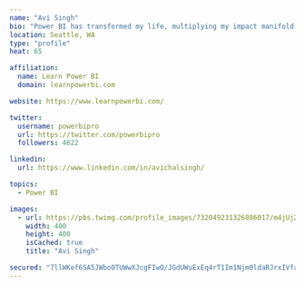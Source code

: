 ```yaml
---
name: "Avi Singh"
bio: "Power BI has transformed my life, multiplying my impact manifold. Now I am on a mission to spread the word and share the knowledge"
location: Seattle, WA
type: "profile"
heat: 65

affiliation:
  name: Learn Power BI
  domain: learnpowerbi.com

website: https://www.learnpowerbi.com/

twitter:
  username: powerbipro
  url: https://twitter.com/powerbipro
  followers: 4622

linkedin:
  url: https://www.linkedin.com/in/avichalsingh/

topics:
  - Power BI

images:
  - url: https://pbs.twimg.com/profile_images/732049231326806017/m4jUj2Lu_400x400.jpg
    width: 400
    height: 400
    isCached: true
    title: "Avi Singh"

secured: "7llWKef6SA5JWboOTUWwXJcgFIwO/JGdUWuExEq4rT1Im1Njm0ldaRJrxIVfa742HMiqPIegbA70TjBRB4DCNtaoz/xlOjahW5F8WEab60nJ2RUjx9N9n92AUb+S9ATHMvQYGMZ2yoLHlRhxE+sLTW/xYG4blCsbUq+E5ysGOzUOWZQ290MtbQyCIJidb1dGcAE3rPsrQgQsZiqInRTrK3qez4V+3gwsXnkv7atjn5vRSv8d4EIaKwTjpPLgqNHQDs54ZPgxWmMThlooffVR33iCwnz1Efte3vZSABgWarqWh15d2rmq6Hj6MRH3rfje6n+F2a/UZf84AeUnQhx8y3Evqz6+Ix4Z/AMZr6cV25LN/2di7yTd0qRsKYj/vIxvWpCoyHHFSBnRxrZqEs7b9ou11FGiCZCv8L/RVp3VTmk=;aha2ZJWxiO7MBEn95cfvjA=="
---
```


